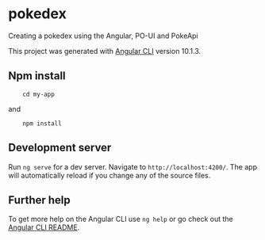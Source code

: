 # pokedex
Creating a pokedex using the Angular, PO-UI and PokeApi 

This project was generated with [Angular CLI](https://github.com/angular/angular-cli) version 10.1.3.

## Npm install

```shell
    cd my-app
```
and

```shell
    npm install
```

## Development server

Run `ng serve` for a dev server. Navigate to `http://localhost:4200/`. The app will automatically reload if you change any of the source files.

## Further help

To get more help on the Angular CLI use `ng help` or go check out the [Angular CLI README](https://github.com/angular/angular-cli/blob/master/README.md).
